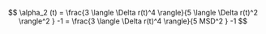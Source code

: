 

$$
\alpha_2 (t) = \frac{3 \langle \Delta r(t)^4 \rangle}{5 \langle  \Delta r(t)^2 \rangle^2 } -1 = \frac{3 \langle \Delta r(t)^4 \rangle}{5 MSD^2 } -1
$$
